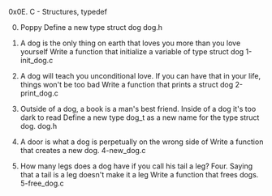 0x0E. C - Structures, typedef

0. Poppy
Define a new type struct dog dog.h

1. A dog is the only thing on earth that loves you more than you love yourself
Write a function that initialize a variable of type struct dog 1-init_dog.c

2. A dog will teach you unconditional love. If you can have that in your life, things won't be too bad
Write a function that prints a struct dog 2-print_dog.c

3. Outside of a dog, a book is a man's best friend. Inside of a dog it's too dark to read
Define a new type dog_t as a new name for the type struct dog. dog.h

4. A door is what a dog is perpetually on the wrong side of
Write a function that creates a new dog. 4-new_dog.c

5. How many legs does a dog have if you call his tail a leg? Four. Saying that a tail is a leg doesn't make it a leg
Write a function that frees dogs. 5-free_dog.c


